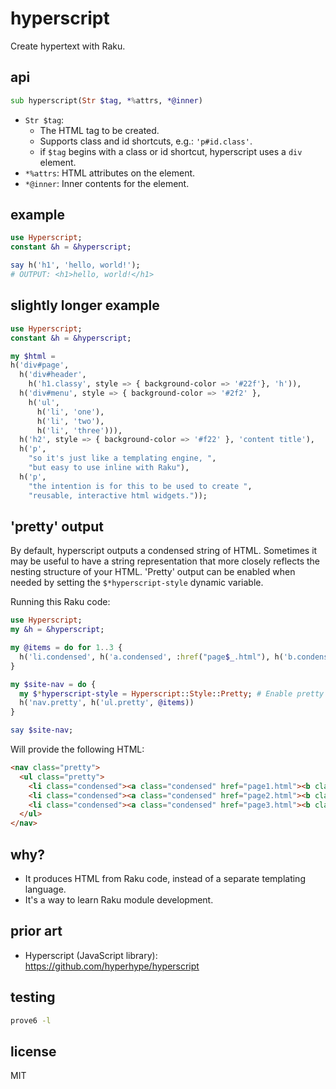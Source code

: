 # hyperscript

Create hypertext with Raku.

## api

```raku
sub hyperscript(Str $tag, *%attrs, *@inner)
```

* `Str $tag`: 
  * The HTML tag to be created.
  * Supports class and id shortcuts, e.g.: `'p#id.class'`.
  * if `$tag` begins with a class or id shortcut, hyperscript uses a `div` element.
* `*%attrs`: HTML attributes on the element.
* `*@inner`: Inner contents for the element.

## example

```raku
use Hyperscript;
constant &h = &hyperscript;

say h('h1', 'hello, world!');
# OUTPUT: <h1>hello, world!</h1>
```

## slightly longer example

```raku
use Hyperscript;
constant &h = &hyperscript;

my $html =
h('div#page',
  h('div#header',
    h('h1.classy', style => { background-color => '#22f'}, 'h')),
  h('div#menu', style => { background-color => '#2f2' },
    h('ul',
      h('li', 'one'),
      h('li', 'two'),
      h('li', 'three'))),
  h('h2', style => { background-color => '#f22' }, 'content title'),
  h('p',
    "so it's just like a templating engine, ",
    "but easy to use inline with Raku"),
  h('p',
    "the intention is for this to be used to create ",
    "reusable, interactive html widgets."));
```

## 'pretty' output

By default, hyperscript outputs a condensed string of HTML. Sometimes it may be useful to have
a string representation that more closely reflects the nesting structure of your HTML. 'Pretty' output
can be enabled when needed by setting the `$*hyperscript-style` dynamic variable.

Running this Raku code:
```raku
use Hyperscript;
my &h = &hyperscript;

my @items = do for 1..3 {
  h('li.condensed', h('a.condensed', :href("page$_.html"), h('b.condensed', "Page $_")))
}

my $site-nav = do {
  my $*hyperscript-style = Hyperscript::Style::Pretty; # Enable pretty output
  h('nav.pretty', h('ul.pretty', @items))
}

say $site-nav;
```
Will provide the following HTML:

```html
<nav class="pretty">
  <ul class="pretty">
    <li class="condensed"><a class="condensed" href="page1.html"><b class="condensed">Page 1</b></a></li>
    <li class="condensed"><a class="condensed" href="page2.html"><b class="condensed">Page 2</b></a></li>
    <li class="condensed"><a class="condensed" href="page3.html"><b class="condensed">Page 3</b></a></li>
  </ul>
</nav>
```

## why?

* It produces HTML from Raku code, instead of a separate templating language.
* It's a way to learn Raku module development.

## prior art

* Hyperscript (JavaScript library): https://github.com/hyperhype/hyperscript

## testing

```sh
prove6 -l
```

## license

MIT

